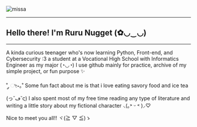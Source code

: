 ![missa](https://github.com/user-attachments/assets/c3de01d6-d865-4fd3-a842-e361d41efcd1)
_________________________________________________________________________
## Hello there! I'm Ruru Nugget (✿◡‿◡)
_________________________________________________________________________

A kinda curious teenager who's now learning Python, Front-end, and Cybersecurity :3 a student at a Vocational High School with Informatics Engineer as my major (◔◡◔)
I use github mainly for practice, archive of my simple project, or fun purpose ✨

˚ ༘ ೀ⋆｡˚ Some fun fact about me is that i love eating savory food and ice tea (っ˘ڡ˘ς)
 I also spent most of my free time reading any type of literature and writing a little story about my fictional character ⸜(｡˃ ᵕ ˂ )⸝♡

Nice to meet you all!! ヾ(≧ ▽ ≦)ゝ

<!--
**Sa-Naget/Sa-Naget** is a ✨ _special_ ✨ repository because its `README.md` (this file) appears on your GitHub profile.

Here are some ideas to get you started:

- 🔭 I’m currently working on ...
- 🌱 I’m currently learning ...
- 👯 I’m looking to collaborate on ...
- 🤔 I’m looking for help with ...
- 💬 Ask me about ...
- 📫 How to reach me: ...
- 😄 Pronouns: ...
- ⚡ Fun fact: ...
-->
